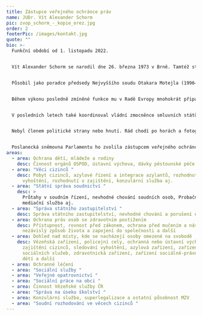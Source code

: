 ```yaml
---
title: Zástupce veřejného ochránce práv
name: JUDr. Vít Alexander Schorm
pic: zvop_schorm_-_kopie_orez.jpg
order: 2
footerPic: /images/kontakt.jpg
quote: ""
bio: >-
  Funkční období od 1. listopadu 2022.


  Vít Alexander Schorm se narodil dne 26. března 1973 v Brně. Tamtéž studoval obor matematika na Gymnáziu třída kapitána Jaroše a následně pokračoval na Právnické fakultě Masarykovy univerzity. Později absolvoval postgraduální studijní program na Univerzitě Paříž I – Panthéon-Sorbonne, a to v oboru srovnávací veřejné právo evropských států, a také francouzskou Národní správní školu.


  Působil jako poradce předsedy Nejvyššího soudu Otakara Motejla (1996–1998), vedoucí kanceláře místopředsedy vlády Pavla Rychetského (1998–2000) a vládní zmocněnec pro zastupování České republiky před Evropským soudem pro lidská práva ve Štrasburku (2002–2022).


  Během výkonu posledně zmíněné funkce mu v Radě Evropy mnohokrát připadla úloha předsedy expertního výboru v rámci mezivládní spolupráce, ať šlo například o Řídící výbor pro lidská práva, Výbor pro reformu ESLP či pracovní skupiny k sociálním právům nebo k výběru kandidátů a volbě soudců ESLP.


  V posledních letech také koordinoval vládní zmocněnce smluvních států pro zastupování před ESLP.


  Nebyl členem politické strany nebo hnutí. Rád chodí po horách a fotografuje. Hovoří vedle češtiny také anglicky, francouzsky a španělsky.


  Poslanecká sněmovna Parlamentu ho zvolila zástupcem veřejného ochránce práv dne 26. října 2022.
areas:
  - area: Ochrana dětí, mládeže a rodiny
    desc: Činnost orgánů OSPOD, ústavní výchova, dávky pěstounské péče
  - area: "Věci cizinců "
    desc: Pobyt cizinců, azylové řízení a integrace azylantů, rozhodnutí o správním
      vyhoštění, rozhodnutí o zajištění, konzulární služba aj.
  - area: "Státní správa soudnictví "
    desc: >
      Průtahy v soudním řízení, nevhodné chování soudních osob, Probační a
      mediační služba aj.
  - area: "Správa státního zastupitelství "
    desc: Správa státního zastupitelství, nevhodné chování a porušení etiky
  - area: Ochrana práv osob se zdravotním postižením
    desc: Přístupnost, rovnost před zákonem, ochrana před mučením a násilím,
      nezávislý způsob života a zapojení do společnosti a další
  - area: Dohled nad místy, kde se nacházejí osoby omezené na svobodě
    desc: Vězeňská zařízení, policejní cely, ochranná nebo ústavní výchova,
      zajištění cizinců, sledování vyhoštění, azylová zařízení, zařízení
      sociálních služeb, zdravotnická zařízení, zařízení sociálně-právní ochrany
      dětí a další
  - area: Ochranné léčení
  - area: "Sociální služby "
  - area: "Veřejné opatrovnictví "
  - area: "Sociální práce na obci "
  - area: Činnost Vězeňské služby ČR
  - area: "Správa na úseku školství "
  - area: Konzulární služba, superlegalizace a ostatní působnost MZV
  - area: "Soudní rozhodování ve věcech cizinců "
---
```

